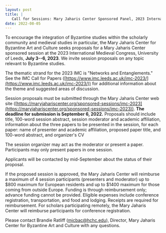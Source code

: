 ```yaml
---
layout: post
title: |
   Call for Sessions: Mary Jaharis Center Sponsored Panel, 2023 International Medieval Congress
date: 2022-08-05
---
```


To encourage the integration of Byzantine studies within the scholarly
community and medieval studies in particular, the Mary Jaharis Center
for Byzantine Art and Culture seeks proposals for a Mary Jaharis Center
sponsored session at the 2023 International Medieval Congress,
University of Leeds, **July 3--6, 2023**. We invite session proposals on
any topic relevant to Byzantine studies.

The thematic strand
for the 2023 IMC is "Networks and Entanglements." See the IMC Call for
Papers
([https://www.imc.leeds.ac.uk/imc-2023/](https://www.imc.leeds.ac.uk/imc-2023/))
for additional information about the theme and suggested areas of
discussion.

Session proposals must be submitted through the
Mary Jaharis Center web site
([https://maryjahariscenter.org/sponsored-sessions/imc-2023](https://maryjahariscenter.org/sponsored-sessions/imc-2023)).
**The deadline for submission is September 6, 2022.** Proposals should
include title, 100-word session abstract, session moderator and academic
affiliation, information about the three papers to be presented in the
session, for each paper: name of presenter and academic affiliation,
proposed paper title, and 100-word abstract, and organizer's
CV

The session organizer may act as the moderator or present
a paper. Participants may only present papers in one
session.

Applicants will be contacted by mid-September about
the status of their proposal.

If the proposed session is
approved, the Mary Jaharis Center will reimburse a maximum of 4 session
participants (presenters and moderator) up to $800 maximum for European
residents and up to $1400 maximum for those coming from outside Europe.
Funding is through reimbursement only; advance funding cannot be
provided. Eligible expenses include conference registration,
transportation, and food and lodging. Receipts are required for
reimbursement. For scholars participating remotely, the Mary Jaharis
Center will reimburse participants for conference
registration.

Please contact Brandie Ratliff
([mjcbac@hchc.edu](mailto:mjcbac@hchc.edu)), Director,
Mary Jaharis Center for Byzantine Art and Culture with any questions.
